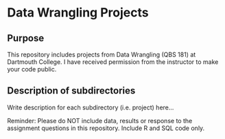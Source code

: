 # Data Wrangling Projects
## Purpose
This repository includes projects from Data Wrangling (QBS 181) at Dartmouth College. I have received permission from the instructor to make your code public.

## Description of subdirectories

Write description for each subdirectory (i.e. project) here...

Reminder: Please do NOT include data, results or response to the assignment questions in this repository. Include R and SQL code only.

